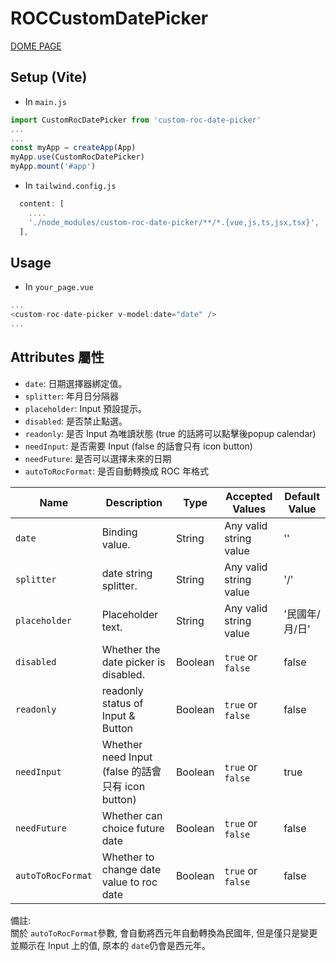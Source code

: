 # ROCCustomDatePicker

[DOME PAGE](https://kangfizz.github.io/custom-roc-date-picker/)

## Setup (Vite)

- In `main.js`
````javascript
import CustomRocDatePicker from 'custom-roc-date-picker'
...
...
const myApp = createApp(App)
myApp.use(CustomRocDatePicker)
myApp.mount('#app')
````

- In `tailwind.config.js`
````javascript
  content: [
    ....
    './node_modules/custom-roc-date-picker/**/*.{vue,js,ts,jsx,tsx}',
  ],
````

## Usage

- In `your_page.vue`
````javascript
...
<custom-roc-date-picker v-model:date="date" />
...
````

## Attributes 屬性
- `date`: 日期選擇器綁定值。
- `splitter`: 年月日分隔器
- `placeholder`: Input 預設提示。
- `disabled`: 是否禁止點選。
- `readonly`: 是否 Input 為唯讀狀態 (true 的話將可以點擊後popup calendar) 
- `needInput`: 是否需要 Input (false 的話會只有 icon button)
- `needFuture`: 是否可以選擇未來的日期
- `autoToRocFormat`: 是否自動轉換成 ROC 年格式

| Name                | Description                                | Type                   | Accepted Values                     | Default Value |
|---------------------|--------------------------------------------|------------------------|-------------------------------------|---------------|
| `date`| Binding value.                        | String                 | Any valid string value               | ''            |
| `splitter`              | date string splitter.                   | String                 | Any valid string value                        | '/'        |
| `placeholder`       | Placeholder text.                     | String                 | Any valid string value               | '民國年/月/日'            |
| `disabled`  | Whether the date picker is disabled.                  | Boolean                 | `true` or `false`         | false |
| `readonly`              | readonly status of Input & Button                 | Boolean                 | `true` or `false`              | false        |
| `needInput`      | Whether need Input (false 的話會只有 icon button)           | Boolean                 | `true` or `false` | true            |
| `needFuture`            | Whether can choice future date      | Boolean                 |  `true` or `false`          | false             |
| `autoToRocFormat`   | Whether to change date value to roc date   | Boolean                | `true` or `false`                   | false          |

備註:   
	關於 `autoToRocFormat`參數, 會自動將西元年自動轉換為民國年, 但是僅只是變更並顯示在 Input 上的值, 原本的 `date`仍會是西元年。